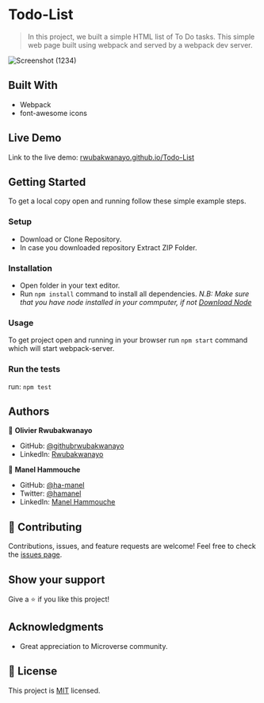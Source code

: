 # Todo-List

> In this project, we built a simple HTML list of To Do tasks. This simple web page  built using webpack and served by a webpack dev server.

![Screenshot (1234)](https://user-images.githubusercontent.com/68381641/165778410-7eda360c-4382-4a8b-87ec-40525a1d66e0.png)

## Built With

- Webpack
- font-awesome icons

## Live Demo

Link to the live demo: [rwubakwanayo.github.io/Todo-List](https://rwubakwanayo.github.io/Todo-List/dist)

## Getting Started

To get a local copy open and running follow these simple example steps.

### Setup

- Download or Clone Repository.
- In case you downloaded repository Extract ZIP Folder.

### Installation

- Open folder in your text editor.
- Run `npm install` command to install all dependencies.
  _N.B: Make sure that you have node installed in your commputer, if not [Download Node](https://nodejs.org/en/)_

### Usage

To get project open and running in your browser run `npm start` command which will start webpack-server.

### Run the tests

run: `npm test`

## Authors

👤 **Olivier Rwubakwanayo**

- GitHub: [@githubrwubakwanayo](https://github.com/RWUBAKWANAYO)
- LinkedIn: [Rwubakwanayo](https://www.linkedin.com/in/rwubakwanayo-olivier)

👤 **Manel Hammouche**

- GitHub: [@ha-manel](https://github.com/ha-manel)
- Twitter: [@hamanel](https://twitter.com/ha_manel_)
- LinkedIn: [Manel Hammouche](https://www.linkedin.com/in/manel-hammouche/)

## :handshake: Contributing

Contributions, issues, and feature requests are welcome!
Feel free to check the [issues page](../../issues/).

## Show your support

Give a :star:️ if you like this project!

## Acknowledgments

- Great appreciation to Microverse community.

## :memo: License

This project is [MIT](./MIT.md) licensed.
